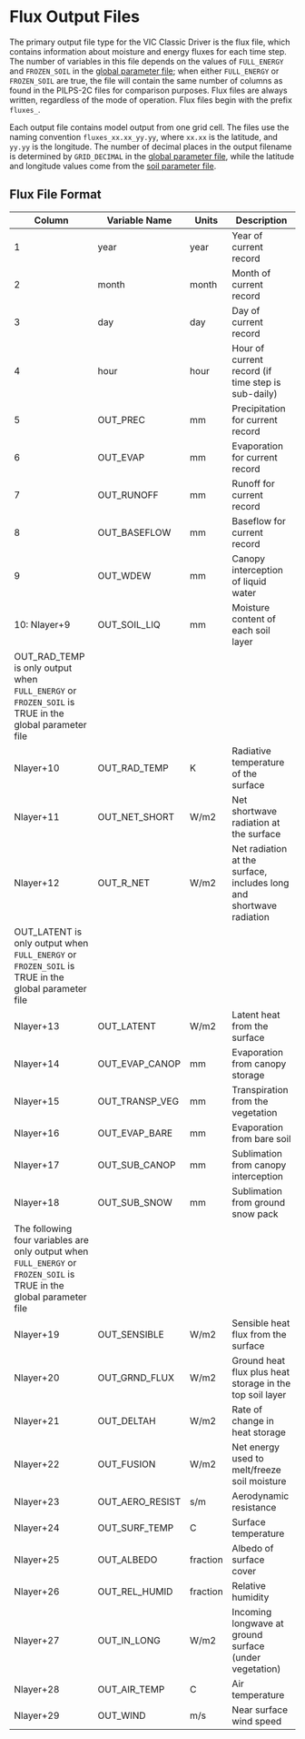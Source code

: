 # Flux Output Files

The primary output file type for the VIC Classic Driver is the flux file, which contains information about moisture and energy fluxes for each time step. The number of variables in this file depends on the values of `FULL_ENERGY` and `FROZEN_SOIL` in the [global parameter file](GlobalParam.md); when either `FULL_ENERGY` or `FROZEN_SOIL` are true, the file will contain the same number of columns as found in the PILPS-2C files for comparison purposes. Flux files are always written, regardless of the mode of operation. Flux files begin with the prefix `fluxes_`.

Each output file contains model output from one grid cell. The files use the naming convention `fluxes_xx.xx_yy.yy`, where `xx.xx` is the latitude, and `yy.yy` is the longitude. The number of decimal places in the output filename is determined by `GRID_DECIMAL` in the [global parameter file](GlobalParam.md), while the latitude and longitude values come from the [soil parameter file](SoilParam.md).

## Flux File Format
| Column                                                                                                            	| Variable Name   	| Units                    	| Description                                                         	|
|-------------------------------------------------------------------------------------------------------------------	|-----------------	|--------------------------	|---------------------------------------------------------------------	|
| 1                                                                                                                 	| year            	| year                     	| Year of current record                                              	|
| 2                                                                                                                 	| month           	| month                    	| Month of current record                                             	|
| 3                                                                                                                 	| day             	| day                      	| Day of current record                                               	|
| 4                                                                                                                 	| hour            	| hour                     	| Hour of current record (if time step is sub-daily)                  	|
| 5                                                                                                                 	| OUT_PREC        	| mm                       	| Precipitation for current record                                    	|
| 6                                                                                                                 	| OUT_EVAP        	| mm                       	| Evaporation for current record                                      	|
| 7                                                                                                                 	| OUT_RUNOFF      	| mm                       	| Runoff for current record                                           	|
| 8                                                                                                                 	| OUT_BASEFLOW    	| mm                       	| Baseflow for current record                                         	|
| 9                                                                                                                 	| OUT_WDEW        	| mm                       	| Canopy interception of liquid water                                 	|
| 10: Nlayer+9                                                                                                      	| OUT_SOIL_LIQ    	| mm                       	| Moisture content of each soil layer                                 	|
| OUT_RAD_TEMP is only output when `FULL_ENERGY` or `FROZEN_SOIL` is TRUE in the global parameter file                |                 	|                          	|                                                                     	|
| Nlayer+10                                                                                                         	| OUT_RAD_TEMP    	| K                        	| Radiative temperature of the surface                                	|
| Nlayer+11                                                                                                         	| OUT_NET_SHORT   	| W/m2                     	| Net shortwave radiation at the surface                              	|
| Nlayer+12                                                                                                         	| OUT_R_NET       	| W/m2                     	| Net radiation at the surface, includes long and shortwave radiation 	|
| OUT_LATENT is only output when `FULL_ENERGY` or `FROZEN_SOIL` is TRUE in the global parameter file                  |                 	|                          	|                                                                     	|
| Nlayer+13                                                                                                         	| OUT_LATENT      	| W/m2                     	| Latent heat from the surface                                        	|
| Nlayer+14                                                                                                         	| OUT_EVAP_CANOP  	| mm                       	| Evaporation from canopy storage                                     	|
| Nlayer+15                                                                                                         	| OUT_TRANSP_VEG  	| mm                       	| Transpiration from the vegetation                                   	|
| Nlayer+16                                                                                                         	| OUT_EVAP_BARE   	| mm                       	| Evaporation from bare soil                                          	|
| Nlayer+17                                                                                                         	| OUT_SUB_CANOP   	| mm                       	| Sublimation from canopy interception                                	|
| Nlayer+18                                                                                                         	| OUT_SUB_SNOW    	| mm                       	| Sublimation from ground snow pack                                   	|
| The following four variables are only output when `FULL_ENERGY` or `FROZEN_SOIL` is TRUE in the global parameter file |                	|                          	|                                                                     	|
| Nlayer+19                                                                                                         	| OUT_SENSIBLE    	| W/m2                     	| Sensible heat flux from the surface                                 	|
| Nlayer+20                                                                                                         	| OUT_GRND_FLUX   	| W/m2                     	| Ground heat flux plus heat storage in the top soil layer            	|
| Nlayer+21                                                                                                         	| OUT_DELTAH      	| W/m2  	                  | Rate of change in heat storage                                      	|
| Nlayer+22                                                                                                         	| OUT_FUSION      	| W/m2                     	| Net energy used to melt/freeze soil moisture                        	|
| Nlayer+23                                                                                                         	| OUT_AERO_RESIST 	| s/m                      	| Aerodynamic resistance                                              	|
| Nlayer+24                                                                                                         	| OUT_SURF_TEMP   	| C                        	| Surface temperature                                                 	|
| Nlayer+25                                                                                                         	| OUT_ALBEDO      	| fraction                 	| Albedo of surface cover                                             	|
| Nlayer+26                                                                                                         	| OUT_REL_HUMID   	| fraction                 	| Relative humidity                                                   	|
| Nlayer+27                                                                                                         	| OUT_IN_LONG     	| W/m2                     	| Incoming longwave at ground surface (under vegetation)              	|
| Nlayer+28                                                                                                         	| OUT_AIR_TEMP    	| C        	                | Air temperature                                                     	|
| Nlayer+29                                                                                                         	| OUT_WIND        	| m/s                      	| Near surface wind speed                                             	|
